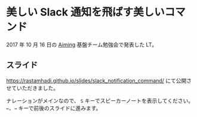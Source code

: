 # 美しい Slack 通知を飛ばす美しいコマンド

2017 年 10 月 16 日の [Aiming](https://aiming-inc.com/ja/) 基盤チーム勉強会で発表した LT。

## スライド

https://rastamhadi.github.io/slides/slack_notification_command/ にて公開させていただきました。

ナレーションがメインなので、
`S` キーでスピーカーノートを表示してください。
`←`、`→` キーで前後のスライドに進みます。
